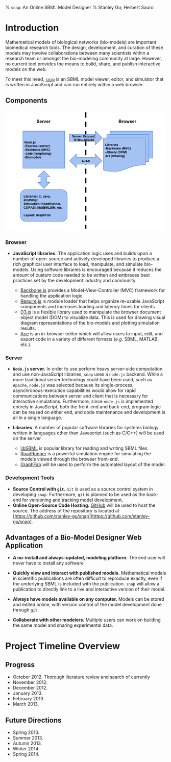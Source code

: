 % `snap`: An Online SBML Model Designer
% Stanley Gu; Herbert Sauro

# Introduction

Mathematical models of biological networks (bio-models) are important
biomedical research tools. The design, development, and curation of these
models may involve collaborations between many scientists within a research
team or amongst the bio-modeling community at large. However, no current tool
provides the means to build, share, and publish interactive models on the web.

To meet this need, [`snap`](http://stanley-gu.github.com/snap/) is an SBML
model viewer, editor, and simulator that is written in JavaScript and can run
entirely within a web browser.

## Components

![`snap` architecture](images/architecture.png)

### Browser

-	**JavaScript libraries.** The application logic uses and builds upon a
	number of open-source and actively developed libraries to produce a rich
	graphical user interface to load, manipulate, and simulate bio-models.
	Using software libraries is encouraged because it reduces the amount of
	custom code needed to be written and embraces best practices set by the
	development industry and community.

	-	[Backbone.js](http://backbonejs.org/) provides a Model-View-Controller
		(MVC) framework for handling the application logic.
	-	[Require.js](http://requirejs.org/) is module loader that helps
		organize re-usable JavaScript components and increases loading and
		latency times for clients.
	-	[D3.js](http://d3js.org/) is a flexible library used to manipulate the
		browser document object model (DOM) to visualize data. This is used for
		drawing visual diagram representations of the bio-models and plotting
		simulation results.
	-	[Ace](http://ace.ajax.org/) is an in-browser editor which will allow
		users to input, edit, and export code in a variety of different formats
		(*e.g.* SBML, MATLAB, etc.).

### Server
-	**`Node.js` server.** In order to use perform heavy server-side
	computation and use non-JavaScript libraries, `snap` uses a
	`node.js` backend. While a more traditional server technology could
	have been used, such as `Apache`, `node.js` was selected because its
	single-process, asynchronous-execution capabilities would allow for
	rapid communications between server and client that is necessary for
	interactive simulations. Furthermore, since `node.js` is implemented
	entirely in JavaScript, both the front-end and back-end, program
	logic can be reused on either end, and code maintenance and
	development is all in a single language.

-	**Libraries**. A number of popular software libraries for systems biology
	written in languages other than Javascript (such as C/C++) will be used on
	the server 
	-	[libSBML](http://sbml.org/Software/libSBML) is popular library for
		reading and writing SBML files.
	-	[RoadRunner](https://code.google.com/p/roadrunnerlib/) is a powerful
		simulation engine for simulating the models viewed through the browser
		front-end.
	-	[GraphFab](https://code.google.com/p/graphfab/) will be used to perform
		the automated layout of the model.

### Development Tools

-	**Source Control with `git`.** `Git` is used as a source control system in
	developing `snap`. Furthermore, `git` is planned to be used as the back-end
	for versioning and tracking model development.
-	**Online Open-Source Code Hosting.** [GitHub](https://github.com/) will be
	used to host the source. The address of the repository is located at
	[https://github.com/stanley-gu/snap](https://github.com/stanley-gu/snap).

## Advantages of a Bio-Model Designer Web Application

-	**A no-install and always-updated, modeling platform.** The end user
	will never have to install any software

-	**Quickly view and interact with published models.** Mathematical
	models in scientific publications are often difficult to reproduce
	exactly, even if the underlying SBML is included with the
	publication. `snap` will allow a publication to directly link to a
	live and interactive version of their model.

-	**Always have models available on any computer.** Models can be
	stored and edited online, with version control of the model
	development done through `git`.

-	**Collaborate with other modelers.** Multiple users can work on
	building the same model and sharing experimental data.

# Project Timeline Overview

## Progress

-	October 2012. Thorough literature review and search of currently
-	November 2012.
-	December 2012.
-	January 2013.
-	February 2013.
-	March 2013.

## Future Directions

-	Spring 2013.
-	Summer 2013.
-	Autumn 2013.
-	Winter 2014.
-	Spring 2014.

